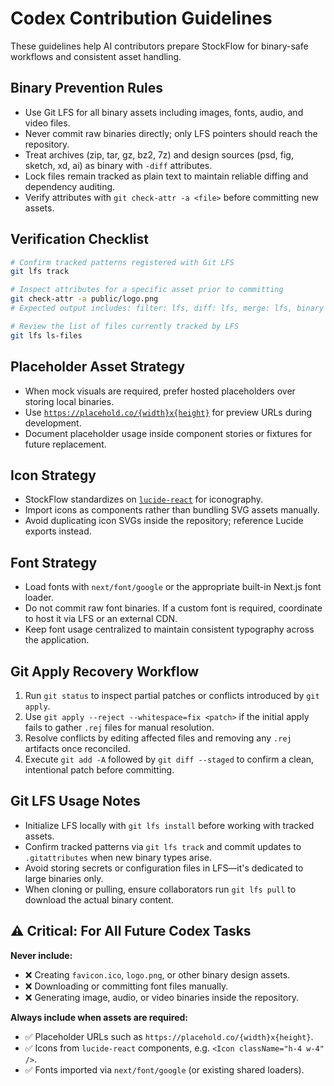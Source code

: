 # Codex Contribution Guidelines

These guidelines help AI contributors prepare StockFlow for binary-safe workflows and consistent asset handling.

## Binary Prevention Rules
- Use Git LFS for all binary assets including images, fonts, audio, and video files.
- Never commit raw binaries directly; only LFS pointers should reach the repository.
- Treat archives (zip, tar, gz, bz2, 7z) and design sources (psd, fig, sketch, xd, ai) as binary with `-diff` attributes.
- Lock files remain tracked as plain text to maintain reliable diffing and dependency auditing.
- Verify attributes with `git check-attr -a <file>` before committing new assets.

## Verification Checklist
```bash
# Confirm tracked patterns registered with Git LFS
git lfs track

# Inspect attributes for a specific asset prior to committing
git check-attr -a public/logo.png
# Expected output includes: filter: lfs, diff: lfs, merge: lfs, binary

# Review the list of files currently tracked by LFS
git lfs ls-files
```

## Placeholder Asset Strategy
- When mock visuals are required, prefer hosted placeholders over storing local binaries.
- Use [`https://placehold.co/{width}x{height}`](https://placehold.co) for preview URLs during development.
- Document placeholder usage inside component stories or fixtures for future replacement.

## Icon Strategy
- StockFlow standardizes on [`lucide-react`](https://github.com/lucide-icons/lucide) for iconography.
- Import icons as components rather than bundling SVG assets manually.
- Avoid duplicating icon SVGs inside the repository; reference Lucide exports instead.

## Font Strategy
- Load fonts with `next/font/google` or the appropriate built-in Next.js font loader.
- Do not commit raw font binaries. If a custom font is required, coordinate to host it via LFS or an external CDN.
- Keep font usage centralized to maintain consistent typography across the application.

## Git Apply Recovery Workflow
1. Run `git status` to inspect partial patches or conflicts introduced by `git apply`.
2. Use `git apply --reject --whitespace=fix <patch>` if the initial apply fails to gather `.rej` files for manual resolution.
3. Resolve conflicts by editing affected files and removing any `.rej` artifacts once reconciled.
4. Execute `git add -A` followed by `git diff --staged` to confirm a clean, intentional patch before committing.

## Git LFS Usage Notes
- Initialize LFS locally with `git lfs install` before working with tracked assets.
- Confirm tracked patterns via `git lfs track` and commit updates to `.gitattributes` when new binary types arise.
- Avoid storing secrets or configuration files in LFS—it's dedicated to large binaries only.
- When cloning or pulling, ensure collaborators run `git lfs pull` to download the actual binary content.

## ⚠️ Critical: For All Future Codex Tasks

**Never include:**
- ❌ Creating `favicon.ico`, `logo.png`, or other binary design assets.
- ❌ Downloading or committing font files manually.
- ❌ Generating image, audio, or video binaries inside the repository.

**Always include when assets are required:**
- ✅ Placeholder URLs such as `https://placehold.co/{width}x{height}`.
- ✅ Icons from `lucide-react` components, e.g. `<Icon className="h-4 w-4" />`.
- ✅ Fonts imported via `next/font/google` (or existing shared loaders).
